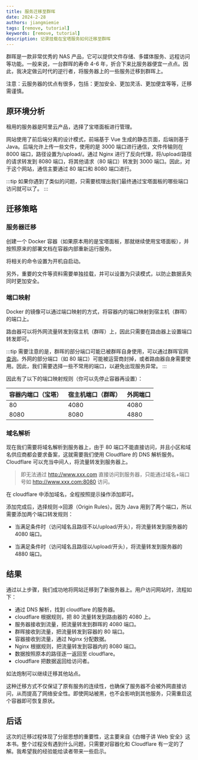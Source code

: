 ```yaml
---
title: 服务迁移至群晖
date: 2024-2-28
authors: jiangmiemie
tags: [remove, tutorial]
keywords: [remove, tutorial]
description: 记录挂载在宝塔服务如何迁移至群晖
---
```


群晖是一款非常优秀的 NAS 产品，它可以提供文件存储、多媒体服务、远程访问等功能。一般来说，一台群晖的寿命 4-6 年，折合下来比服务器便宜一点点。因此，我决定做云时代的逆行者，将服务器上的一些服务迁移到群晖上。

注意：云服务器的优点有很多，包括：更加安全、更加灵活、更加便宜等等，迁移需谨慎。

## 原环境分析

租用的服务器是阿里云产品，选择了宝塔面板进行管理。

网站使用了前后端分离的设计模式，前端基于 Vue 生成的静态页面，后端则基于 Java。后端允许上传一些文件，使用的是 3000 端口进行通信，文件传输则在 8000 端口，路径设置为/upload/。通过 Nginx 进行了反向代理，将/upload/路径的请求转发到 8080 端口，将其他请求（80 端口）转发到 3000 端口。因此，对于这个网站，通信主要通过 80 端口和 8080 端口进行。

:::tip
如果你遇到了类似的问题，只需要梳理出我们最终通过宝塔面板的哪些端口访问就可以了。
:::

## 迁移策略

### 服务器迁移

创建一个 Docker 容器（如果原本用的是宝塔面板，那就继续使用宝塔面板），并按照原来的部署文档在容器内部重新运行服务。

将相关的命令设置为开机自启动。

另外，重要的文件等资料需要单独挂载，并可以设置为只读模式，以防止数据丢失同时更加安全。

### 端口映射

Docker 的镜像可以通过端口映射的方式，将容器内的端口映射到宿主机（群晖）的端口上。

路由器可以将外网流量转发到宿主机（群晖）上，因此只需要在路由器上设置端口转发即可。

:::tip
需要注意的是，群晖的部分端口可能已被群晖自身使用，可以通过群晖官网[查询](https://kb.synology.cn/zh-cn/DSM/tutorial/What_network_ports_are_used_by_Synology_services)。外网的部分端口（如 80 端口）可能被运营商封掉，或者路由器自身需要使用。因此，我们需要选择一些不常用的端口，以避免出现服务异常。
:::

因此有了以下的端口映射规则（你可以先停止容器再设置）：

| 容器内端口（宝塔） | 宿主机端口（群晖） | 外网端口 |
| ------------------ | ------------------ | -------- |
| 80                 | 4080               | 4080     |
| 8080               | 8080               | 4880     |

### 域名解析

现在我们需要将域名解析到服务器上，由于 80 端口不能直接访问，并且小区和域名供应商都会要求备案，这就需要我们使用 Cloudflare 的 DNS 解析服务。Cloudflare 可以充当中间人，将流量转发到服务器上。

> 即无法通过 http://www.xxx.com 直接访问到服务器，只能通过域名+端口号如 http://www.xxx.com:8080 访问。

在 cloudflare 中添加域名，全程按照提示操作添加即可。

添加完成后，选择规则->回源（Origin Rules）。因为 Java 用到了两个端口，所以需要添加两个端口转发规则：

- 当满足条件时（访问域名且路径不以/upload/开头），将流量转发到服务器的 4080 端口。

- 当满足条件时（访问域名且路径以/upload/开头），将流量转发到服务器的 4880 端口。

## 结果

通过以上步骤，我们成功地将网站迁移到了新服务器上。用户访问网站时，流程如下：

- 通过 DNS 解析，找到 cloudflare 的服务器。
- cloudflare 根据规则，把 80 流量转发到路由器的 4080 上。
- 服务器接收到流量，把流量转发到群晖的 4080 端口。
- 群晖接收到流量，把流量转发到容器的 80 端口。
- 容器接收到流量，通过 Nginx 分配数据。
- Nginx 根据规则，把流量转发到容器内的 8080 端口。
- 数据按照原本的路径逐一返回至 cloudflare。
- cloudflare 把数据返回给访问者。

如法炮制可以继续迁移其他站点。

这种迁移方式不仅保证了原有服务的连续性，也确保了服务器不会被外网直接访问，从而提高了网络安全性。即使网站被黑，也不会影响到其他服务，只需重启这个容器即可恢复原状。

## 后话

这次的迁移过程体现了分层思想的重要性，这主要来自《白帽子讲 Web 安全》这本书。整个过程没有遇到什么问题，只需要对容器化和 Cloudflare 有一定的了解。我希望我的经验能给读者带来一些启示。